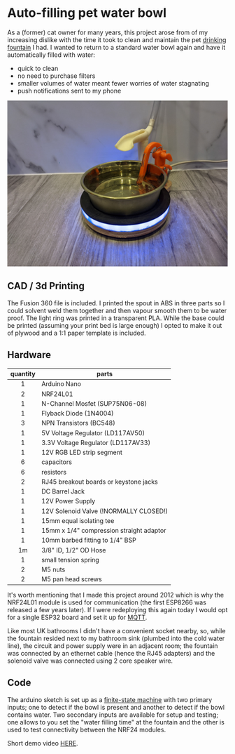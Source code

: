 # Auto-filling pet water bowl

As a (former) cat owner for many years, this project arose from of my increasing dislike with the time it took to clean and maintain the pet [drinking fountain](https://i.imgur.com/fLEMcdn.jpg) I had. I wanted to return to a standard water bowl again and have it automatically filled with water:
* quick to clean
* no need to purchase filters
* smaller volumes of water meant fewer worries of water stagnating
* push notifications sent to my phone
  
![3d printed](/images/20161102_161907.jpg)



## CAD / 3d Printing
The Fusion 360 file is included. I printed the spout in ABS in three parts so I could solvent weld them together and then vapour smooth them to be water proof. The light ring was printed in a transparent PLA. While the base could be printed (assuming your print bed is large enough) I opted to make it out of plywood and a 1:1 paper template is included.

## Hardware
|quantity|parts|
|:-:|-|
|1|Arduino Nano|
|2|NRF24L01|
|1|N-Channel Mosfet (SUP75N06-08)|
|1|Flyback Diode (1N4004)|
|3|NPN Transistors (BC548)|
|1|5V Voltage Regulator (LD117AV50)|
|1|3.3V Voltage Regulator (LD117AV33)|
|1|12V RGB LED strip segment|
|6|capacitors|
|6|resistors|
|2|RJ45 breakout boards or keystone jacks|
|1|DC Barrel Jack|
|1|12V Power Supply|
|1|12V Solenoid Valve (!NORMALLY CLOSED!)|
|1|15mm equal isolating tee|
|1|15mm x 1/4" compression straight adaptor|
|1|10mm barbed fitting to 1/4" BSP|
|1m|3/8" ID, 1/2" OD Hose|
|1|small tension spring|
|2|M5 nuts
|2|M5 pan head screws


It's worth mentioning that I made this project around 2012 which is why the NRF24L01 module is used for communication (the first ESP8266 was released a few years later). If I were redeploying this again today I would opt for a single ESP32 board and set it up for [MQTT](https://mqtt.org/).

Like most UK bathrooms I didn't have a convenient socket nearby, so, while the fountain resided next to my bathroom sink (plumbed into the cold water line), the circuit and power supply were in an adjacent room; the fountain was connected by an ethernet cable (hence the RJ45 adapters) and the solenoid valve was connected using 2 core speaker wire.

## Code
The arduino sketch is set up as a [finite-state machine](https://en.wikipedia.org/wiki/Finite-state_machine) with two primary inputs; one to detect if the bowl is present and another to detect if the bowl contains water. Two secondary inputs are available for setup and testing; one allows to you set the "water filling time" at the fountain and the other is used to test connectivity between the NRF24 modules.

Short demo video [HERE](https://youtu.be/1sBqBGg-HPs).